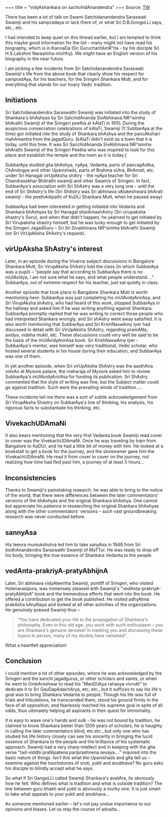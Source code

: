 +++
title = "vidyAshankara on sachchidAnandendra"
+++
Source: [TW](https://www.advaita-vedanta.org/archives/advaita-l/2006-October/017606.html)

There has been a lot of talk on Swami Satchidanandendra Saraswati Swamiji and his sampradaya or lack there of, or what Sri D.B.GongoLLi says, etc., etc. 

I had intended to keep quiet on this thread earlier, but I am tempted to think this maybe good information for the list – many might not have read his biography, which is in KannaDa (Sri GurucharitAmR^ita - by his disciple Sri H.S.Lakshmi Narasimha mUrthy). We might have an English version of his biography in the near future. 

I am picking a few incidents from Sri Satchidanandendra Saraswati Swamiji's life from the above book that clearly show his respect for sampradAya, for his teachers, for the Sringeri Shankara Mutt, and for everything that stands for our hoary Vedic tradition. 

## Initiations
Sri Satchidanandendra Saraswathi Swamiji was initiated into the study of Shankara's bhAshyas by Sri SatchidAnanda SivAbhinava NR^isimha bhArathi Swamiji of the Sringeri peetha at kAlaTi in 1910.   During the auspicious consecration celebrations of kAlaTi, Swamiji (Y.SubbarAya at the time) got initiated into the study of Shankara bhAshya and the pancAkshari mahAmantra from the jagadGuru. [kAlaTi didn't exist as a town that it is today, until this time. It was Sri SacchidAnanda SivAbhinava NR^isimha bhArathi Swamiji of the Sringeri Peetha who was inspired to look for this place and establish the temple and the town as it is today.] 

SubbarAya studied gita bhAshya, nyAya, Vedanta, parts of pancapAdika, ChAndogya and other Upanishads, parts of Brahma sUtra, BhAmati, etc. under Sri Hanagal virUpAksha shAtry - the nyAya teacher for Sri Chandrasekhar BhArathi swamiji and other Swamis of Sringeri. In fact, SubbarAya's association with Sri ShAstry was a very long one - until the end of Sri ShAstry's life (Sri ShAstry was Sri abhinava vAlukeshwara bhAratI swamiji - the peethAdipathi of KuDLi Shankara Mutt, when he passed away) 

SubbarAya had been interested in getting initiated into Vedanta and Shankara bhAshyas by Sri Hanagal sItarAmashAstry (Sri virupaksha shastry's Guru), and when that didn't happen, he yearned to get initiated by Sri Virupaksha shastry himself, but he was lucky enough to get initiated by the Sringeri JagadGuru – Sri Sri Sivabhinava NR^isimha bhArathi Swamiji (on Sri VirUpAksha ShAstry's request). 

## virUpAksha ShAstry's interest
Later, in an episode during the Vivarna subject discussions in Bangalore Shankara Mutt, Sri VirupAksha ShAstry told the class (in which SubbarAya was a pupil) – "people say that according to SubbarAya there is no mUlAvidya, I am not sure what he says, and what people understand….".  SubbarAya, out of extreme respect for his teacher, just sat quietly in class. 

Another episode that took place in Bangalore Shankara Mutt is worth mentioning here. SubbarAya was just completing his mUlAvidyAnirAsa, and Sri VirupAksha shAstry, who had heard of this work, stopped SubbarAya in the hallway and asked him if he was writing anything against Shankara. SubbarAya promptly replied that he was writing to correct those people who had interpreted Shankara wrongly, and Sri shAstry went away satisfied. It is also worth mentioning that SubbarAya and Sri KrishNaswAmy Iyer had discussed in detail with Sri VirUpAksha ShAstry, regarding pramANa, avidya, videha mukti, etc. These discussions could very well be said to be the basis of the mUlAvidyAnirAsa book. Sri KrishNaswAmy Iyer - SubbarAya's mentor, was himself was very traditional, Vedic scholar, who hosted several students in his house during their education, and SubbarAya was one of them. 

In yet another episode, when Sri virUpAksha ShAstry was the aasthAna vidvAn at Mysore palace, the maharaja of Mysore asked him to review SubbarAya's mUlAvidyAnirAsa for funding its publication. Sri ShAstry commented that the style of writing was fine, but the Subject matter could go against tradition. Such were the prevailing winds of tradition….. 

These incidents tell me there was a sort of subtle acknowledgement from Sri VirupAksha Shastry on SubbarAya's line of thinking, his analysis, his rigorous facts to substantiate his thinking, etc. 

## VivekachUDAmaNi
It also bears mentioning that the very first Vedanta book Swamiji read cover to cover was the VivekachUDAmaNi. Once he was traveling by train from Bangalore to KaDUr, and he had a little bit of money with him. He looked at a bookstall to get a book for the journey, and the storeowner gave him the VivekachUDAmaNi. He read it from cover to cover on the journey, not realizing how time had fled past him, a journey of at least 5 hours… 

## Inconsistencies
Thanks to Swamiji's painstaking research, he was able to bring to the notice of the world, that there were differences between the later commentators' versions of the bhAshyas and the original Shankara bhAshya. One cannot but appreciate his patience in researching the original Shankara bhAshyas along with the other commentators' versions – such vast groundbreaking research was never conducted before. 

## sannyAsa
His teevra mumukshutva led him to take sanyAsa in 1948 from Sri bodhAnandendra Saraswathi Swamiji of MaTTur. He was ready to drop off his body, bringing the true essence of Shankara Vedanta to the people. 

## vedAnta-prakriyA-pratyAbhijnA
Later, Sri abhinava vidyAteertha Swamiji, pontiff of Sringeri, who visited Holenarasipura, was immensely pleased with Swamiji's "vedAnta-prakriyA-pratyAbhijnA" book and the tremendous efforts that went into the book. He offered a contribution to get the book published. He visited adhyAtma prakAsha kAryAlaya and looked at all other activities of the organizations. He genuinely praised Swamiji thus – 

> "You have dedicated your life to the propagation of Shankara's philosophy. Even in this old age, you work with such enthusiasm – you are Shankara's genuine devotee! In meeting you and discussing these topics in person, many of my doubts have vanished". 

What a heartfelt appreciation! 

## Conclusion
I could mention a lot of other episodes, where he was acknowledged by the Sringeri and the kanchi jagadgurus, or other scholars and saints, or when he went to OmkAreshwar to read his "ManDUkya rahasya vivrutti" to dedicate it to Sri GauDapAdachArya, etc, etc., but it suffices to say his life's goal was to bring Shankara Vedanta to people. Though his life was full of trials and tribulations, he transcended them, stood his ground firmly in the face of all opposition, and fearlessly reached his supreme goal in spite of all odds, thus ultimately helping all aspirants in their quest for immortality. 

It is easy to wave one's hands and sulk - he was not bound by tradition, he claimed to know Shankara better than 1200 years of scholars, he is haughty in calling the later commentators blind, etc.etc., but only one who has studied his life history closely can see his sincerity in bringing the lucid essence of Shankara to the people and the brilliance of his systematic approach. Swamiji had a very sharp intellect and in keeping with the gIta verse  \"tad-viddhi praNipatena pariprashnena sevaya…." inquired into the basic nature of things. Isn't this what the Upanishads and gIta tell us – examine against the touchstones of sruti, yukti and anubhava? No guru asks his disciple to blindly accept what he says. 

So what if Sri GangoLLi called Swamiji Shankara's avatAra, its obviously how he felt. Who defines what is tradition and what is outside tradition? The line between guru bhakti and yukti is abviously a murky one. It is just smart to take what appeals to your yukti and anubhava... 

As someone mentioned earlier  – let's not pay undue importance to our opinions and biases. Let us stay the course of advaita...


